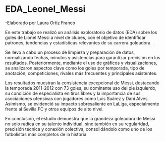 # EDA_Leonel_Messi
-Elaborado por Laura Ortiz Franco 

En este trabajo se realizó un análisis exploratorio de datos (EDA) sobre los goles de Lionel Messi a nivel de clubes, con el objetivo de identificar patrones, tendencias y estadísticas relevantes de su carrera goleadora.

Se llevó a cabo un proceso de limpieza y preparación de datos, normalizando fechas, minutos y asistencias para garantizar precisión en los resultados. Posteriormente, mediante el uso de gráficos y visualizaciones, se analizaron aspectos clave como los goles por temporada, tipo de anotación, competiciones, rivales más frecuentes y principales asistentes.

Los resultados muestran la consistencia excepcional de Messi, destacando la temporada 2011-2012 con 73 goles, su dominante uso del pie izquierdo, su condición de especialista en tiros libres y la importancia de sus asociaciones ofensivas con jugadores como Luis Suárez y Dani Alves. Asimismo, se evidenció su impacto sobresaliente en LaLiga, especialmente frente al Sevilla FC y otros equipos de alto nivel.

En conclusión, el estudio demuestra que la grandeza goleadora de Messi no solo radica en su talento individual, sino también en su regularidad, precisión técnica y conexión colectiva, consolidándolo como uno de los futbolistas más completos de la historia.
